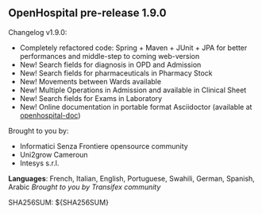 OpenHospital pre-release 1.9.0
------------------------------

Changelog v1.9.0:
- Completely refactored code: Spring + Maven + JUnit + JPA for better performances and middle-step to coming web-version
- New! Search fields for diagnosis in OPD and Admission
- New! Search fields for pharmaceuticals in Pharmacy Stock
- New! Movements between Wards available
- New! Multiple Operations in Admission and available in Clinical Sheet
- New! Search fields for Exams in Laboratory
- New! Online documentation in portable format Asciidoctor (available at [openhospital-doc](http://github.com/informatici/openhospital-doc))

Brought to you by: 
- Informatici Senza Frontiere opensource community
- Uni2grow Cameroun
- Intesys s.r.l.

**Languages**: French, Italian, English, Portuguese, Swahili, German, Spanish, Arabic 
*Brought to you by Transifex community*

SHA256SUM:
${SHA256SUM}